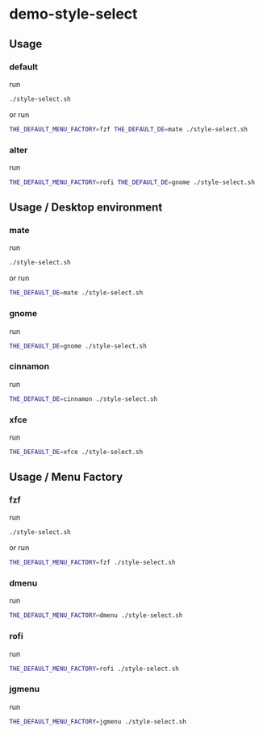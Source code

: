 

# demo-style-select


## Usage


### default

run

``` sh
./style-select.sh
```

or run

``` sh
THE_DEFAULT_MENU_FACTORY=fzf THE_DEFAULT_DE=mate ./style-select.sh
```

### alter

run

``` sh
THE_DEFAULT_MENU_FACTORY=rofi THE_DEFAULT_DE=gnome ./style-select.sh
```


## Usage / Desktop environment

### mate

run

``` sh
./style-select.sh
```

or run

``` sh
THE_DEFAULT_DE=mate ./style-select.sh
```


### gnome

run

``` sh
THE_DEFAULT_DE=gnome ./style-select.sh
```


### cinnamon

run

``` sh
THE_DEFAULT_DE=cinnamon ./style-select.sh
```


### xfce

run

``` sh
THE_DEFAULT_DE=xfce ./style-select.sh
```


## Usage / Menu Factory


### fzf

run

``` sh
./style-select.sh
```

or run

``` sh
THE_DEFAULT_MENU_FACTORY=fzf ./style-select.sh
```

### dmenu

run

``` sh
THE_DEFAULT_MENU_FACTORY=dmenu ./style-select.sh
```

### rofi

run

``` sh
THE_DEFAULT_MENU_FACTORY=rofi ./style-select.sh
```

### jgmenu

run

``` sh
THE_DEFAULT_MENU_FACTORY=jgmenu ./style-select.sh
```
